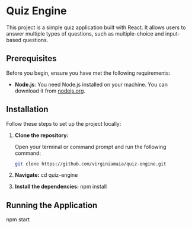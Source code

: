 # Quiz Engine

This project is a simple quiz application built with React. It allows users to answer multiple types of questions, such as multiple-choice and input-based questions.

## Prerequisites

Before you begin, ensure you have met the following requirements:

- **Node.js**: You need Node.js installed on your machine. You can download it from [nodejs.org](https://nodejs.org/).

## Installation

Follow these steps to set up the project locally:

1. **Clone the repository:**

   Open your terminal or command prompt and run the following command:

   ```bash
   git clone https://github.com/virginiamaia/quiz-engine.git
2. **Navigate:**
   cd quiz-engine
3. **Install the dependencies:**
   npm install
   
## Running the Application
   npm start

